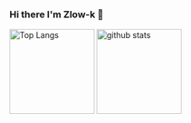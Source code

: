 ### Hi there I'm Zlow-k 👋 

<p align="left"> 
  <img alt="Top Langs" height="150px" src="https://github-readme-stats.vercel.app/api/top-langs/?username=zlow-k&layout=compact&count_private=true&show_icons=true&theme=aura" />
  <img alt="github stats" height="150px" src="https://github-readme-stats.vercel.app/api?username=zlow-k&count_private=true&show_icons=true&show_icons=true&theme=aura" />
</p>

<!--
**Zlow-k/zlow-k** is a ✨ _special_ ✨ repository because its `README.md` (this file) appears on your GitHub profile.

Here are some ideas to get you started:

- 🔭 I’m currently working on ...
- 🌱 I’m currently learning ...
- 👯 I’m looking to collaborate on ...
- 🤔 I’m looking for help with ...
- 💬 Ask me about ...
- 📫 How to reach me: ...
- 😄 Pronouns: ...
- ⚡ Fun fact: ...
-->
